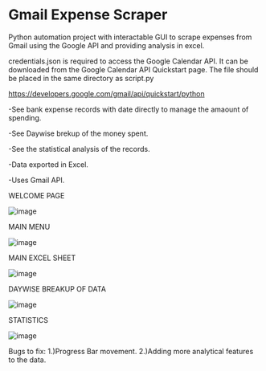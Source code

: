 ﻿# Gmail Expense Scraper

Python automation project with interactable GUI to scrape expenses from Gmail using the Google API and providing analysis in excel.

credentials.json is required to access the Google Calendar API. It can be downloaded from the Google Calendar API Quickstart page. The file should be placed in the same directory as script.py

https://developers.google.com/gmail/api/quickstart/python

-See bank expense records with date directly to manage the amaount of spending.

-See Daywise brekup of the money spent.

-See the statistical analysis of the records.

-Data exported in Excel.

-Uses Gmail API.
 
WELCOME PAGE

![image](https://github.com/theofficialvedantjoshi/Gmail-Expense-Scraper/assets/76871277/5e31bfaa-7aac-4f71-af92-1a931f419cb7)

MAIN MENU

![image](https://github.com/theofficialvedantjoshi/Gmail-Expense-Scraper/assets/76871277/e7308963-f804-4a6c-ae42-bda995baf3f8)

MAIN EXCEL SHEET

![image](https://github.com/theofficialvedantjoshi/Gmail-Expense-Scraper/assets/76871277/06bd36f6-755b-4ed0-87ff-5a23b27c28ca)

DAYWISE BREAKUP OF DATA

![image](https://github.com/theofficialvedantjoshi/Gmail-Expense-Scraper/assets/76871277/a5a992ae-89a7-417e-a133-1fe1f06d4409)

STATISTICS

![image](https://github.com/theofficialvedantjoshi/Gmail-Expense-Scraper/assets/76871277/e901eaa4-e3c5-49fa-85fd-864b926cc249)

Bugs to fix:
1.)Progress Bar movement.
2.)Adding more analytical features to the data.




